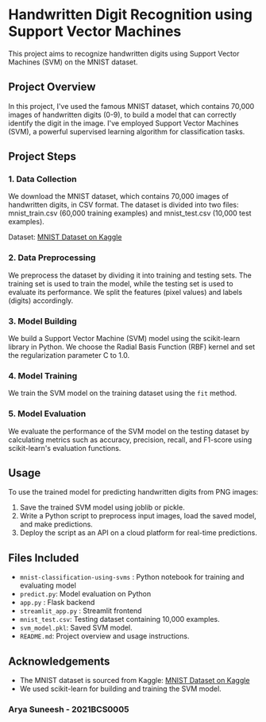 # Handwritten Digit Recognition using Support Vector Machines

This project aims to recognize handwritten digits using Support Vector Machines (SVM) on the MNIST dataset.

## Project Overview

In this project, I've used the famous MNIST dataset, which contains 70,000 images of handwritten digits (0-9), to build a model that can correctly identify the digit in the image. I've employed Support Vector Machines (SVM), a powerful supervised learning algorithm for classification tasks.

## Project Steps

### 1. Data Collection

We download the MNIST dataset, which contains 70,000 images of handwritten digits, in CSV format. The dataset is divided into two files: mnist_train.csv (60,000 training examples) and mnist_test.csv (10,000 test examples).

Dataset: [MNIST Dataset on Kaggle](https://www.kaggle.com/oddrationale/mnist-in-csv)

### 2. Data Preprocessing

We preprocess the dataset by dividing it into training and testing sets. The training set is used to train the model, while the testing set is used to evaluate its performance. We split the features (pixel values) and labels (digits) accordingly.

### 3. Model Building

We build a Support Vector Machine (SVM) model using the scikit-learn library in Python. We choose the Radial Basis Function (RBF) kernel and set the regularization parameter C to 1.0.

### 4. Model Training

We train the SVM model on the training dataset using the `fit` method.

### 5. Model Evaluation

We evaluate the performance of the SVM model on the testing dataset by calculating metrics such as accuracy, precision, recall, and F1-score using scikit-learn's evaluation functions.

## Usage

To use the trained model for predicting handwritten digits from PNG images:

1. Save the trained SVM model using joblib or pickle.
2. Write a Python script to preprocess input images, load the saved model, and make predictions.
3. Deploy the script as an API on a cloud platform for real-time predictions.

## Files Included

- `mnist-classification-using-svms` : Python notebook for training and evaluating model
- `predict.py`: Model evaluation on Python
- `app.py` : Flask backend
- `streamlit_app.py` : Streamlit frontend
- `mnist_test.csv`: Testing dataset containing 10,000 examples.
- `svm_model.pkl`: Saved SVM model.
- `README.md`: Project overview and usage instructions.

## Acknowledgements

- The MNIST dataset is sourced from Kaggle: [MNIST Dataset on Kaggle](https://www.kaggle.com/oddrationale/mnist-in-csv)
- We used scikit-learn for building and training the SVM model.

### Arya Suneesh - 2021BCS0005

